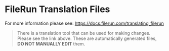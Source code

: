 # FileRun Translation Files
For more information please see: https://docs.filerun.com/translating_filerun
> There is a translation tool that can be used for making changes. Please see the link above. These are automatically generated files, **DO NOT MANUALLY EDIT** them.
